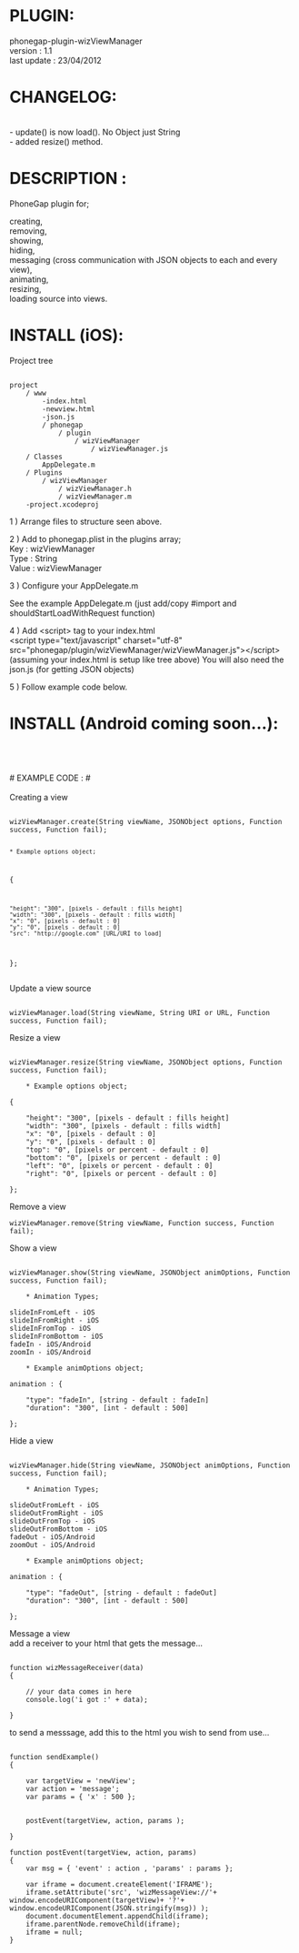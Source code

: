 


# PLUGIN: 

phonegap-plugin-wizViewManager<br />
version : 1.1<br />
last update : 23/04/2012<br />


# CHANGELOG: 
<br />
- update() is now load(). No Object just String<br />
- added resize() method.<br />


# DESCRIPTION :

PhoneGap plugin for;

creating,<br />
removing,<br />
showing,<br />
hiding,<br />
messaging (cross communication with JSON objects to each and every view),<br />
animating,<br />
resizing,<br />
loading source into views.





# INSTALL (iOS): #

Project tree<br />

<pre><code>
project
	/ www
		-index.html
		-newview.html
		-json.js
		/ phonegap
			/ plugin
				/ wizViewManager
					/ wizViewManager.js	
	/ Classes
		AppDelegate.m
	/ Plugins
		/ wizViewManager
			/ wizViewManager.h
			/ wizViewManager.m
	-project.xcodeproj
</code></pre>



1 ) Arrange files to structure seen above.

2 ) Add to phonegap.plist in the plugins array;<br />
Key : wizViewManager<br />
Type : String<br />
Value : wizViewManager<br />


3 ) Configure your AppDelegate.m

See the example AppDelegate.m
(just add/copy \#import and shouldStartLoadWithRequest function)


4 ) Add \<script\> tag to your index.html<br />
\<script type="text/javascript" charset="utf-8" src="phonegap/plugin/wizViewManager/wizViewManager.js"\>\</script\><br />
(assuming your index.html is setup like tree above)
You will also need the json.js (for getting JSON objects)


5 ) Follow example code below.






# INSTALL (Android coming soon...): #



<br />
<br />
<br />
# EXAMPLE CODE : #

<br />
<br />
Creating a view<br />
<pre><code>
wizViewManager.create(String viewName, JSONObject options, Function success, Function fail);

    * Example options object; 

{

    "height": "300", [pixels - default : fills height] 
    "width": "300", [pixels - default : fills width] 
    "x": "0", [pixels - default : 0] 
    "y": "0", [pixels - default : 0] 
    "src": "http://google.com" [URL/URI to load] 

}; 
</code></pre>


Update a view source<br />
<pre><code>
wizViewManager.load(String viewName, String URI or URL, Function success, Function fail);
</code></pre>


Resize a view<br />
<pre><code>
wizViewManager.resize(String viewName, JSONObject options, Function success, Function fail);

    * Example options object; 

{

    "height": "300", [pixels - default : fills height] 
    "width": "300", [pixels - default : fills width] 
    "x": "0", [pixels - default : 0] 
    "y": "0", [pixels - default : 0] 
    "top": "0", [pixels or percent - default : 0]
    "bottom": "0", [pixels or percent - default : 0] 
    "left": "0", [pixels or percent - default : 0] 
    "right": "0", [pixels or percent - default : 0] 

}; 
</code></pre>



Remove a view<br />
```
wizViewManager.remove(String viewName, Function success, Function fail); 
```


Show a view<br />
<pre><code>
wizViewManager.show(String viewName, JSONObject animOptions, Function success, Function fail);

    * Animation Types; 

slideInFromLeft - iOS
slideInFromRight - iOS
slideInFromTop - iOS
slideInFromBottom - iOS
fadeIn - iOS/Android
zoomIn - iOS/Android

    * Example animOptions object; 

animation : {

    "type": "fadeIn", [string - default : fadeIn] 
    "duration": "300", [int - default : 500] 

}; 
</code></pre>



Hide a view<br />
<pre><code>
wizViewManager.hide(String viewName, JSONObject animOptions, Function success, Function fail);

    * Animation Types; 

slideOutFromLeft - iOS
slideOutFromRight - iOS
slideOutFromTop - iOS
slideOutFromBottom - iOS
fadeOut - iOS/Android
zoomOut - iOS/Android

    * Example animOptions object; 

animation : {

    "type": "fadeOut", [string - default : fadeOut] 
    "duration": "300", [int - default : 500] 

}; 
</code></pre>

Message a view<br />
add a receiver to your html that gets the message...
<pre><code>
function wizMessageReceiver(data) 
{
                        
    // your data comes in here
    console.log('i got :' + data);
                        
}
</code></pre>

to send a messsage, add this to the html you wish to send from use...
<pre><code>
function sendExample()
{
    
    var targetView = 'newView';
    var action = 'message';
    var params = { 'x' : 500 };
    
    
    postEvent(targetView, action, params );
    
}

function postEvent(targetView, action, params) 
{
    var msg = { 'event' : action , 'params' : params };
    
    var iframe = document.createElement('IFRAME');
    iframe.setAttribute('src', 'wizMessageView://'+ window.encodeURIComponent(targetView)+ '?'+ window.encodeURIComponent(JSON.stringify(msg)) );
    document.documentElement.appendChild(iframe);
    iframe.parentNode.removeChild(iframe);
    iframe = null;
}
</code></pre>